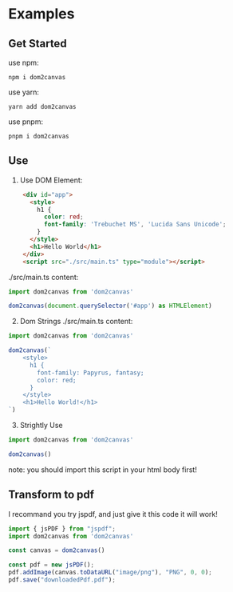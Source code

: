 # Examples

## Get Started
use npm: 
```
npm i dom2canvas
```

use yarn: 
```
yarn add dom2canvas
```

use pnpm: 
```
pnpm i dom2canvas
```


## Use
1. Use DOM Element: 

```html
    <div id="app">
      <style>
        h1 {
          color: red;
          font-family: 'Trebuchet MS', 'Lucida Sans Unicode';
        }
      </style>
      <h1>Hello World</h1>
    </div>
    <script src="./src/main.ts" type="module"></script>
```
./src/main.ts content: 
```ts
import dom2canvas from 'dom2canvas'

dom2canvas(document.querySelector('#app') as HTMLElement)
```

2. Dom Strings
./src/main.ts content: 
```ts
import dom2canvas from 'dom2canvas'

dom2canvas(`
    <style>
      h1 {
        font-family: Papyrus, fantasy;
        color: red;
      }
    </style>
    <h1>Hello World!</h1>
`)
```
3. Strightly Use
```ts
import dom2canvas from 'dom2canvas'

dom2canvas()
```

note: you should import this script in your html body first!


## Transform to pdf

I recommand you try jspdf, and just give it this code it will work!

```ts
import { jsPDF } from "jspdf";
import dom2canvas from 'dom2canvas'

const canvas = dom2canvas()

const pdf = new jsPDF();
pdf.addImage(canvas.toDataURL("image/png"), "PNG", 0, 0);
pdf.save("downloadedPdf.pdf");
```